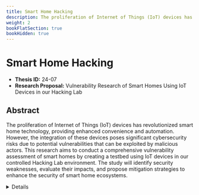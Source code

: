 ```yaml
---
title: Smart Home Hacking
description: The proliferation of Internet of Things (IoT) devices has revolutionized smart home technology, providing enhanced convenience and automation. However, the integration of these devices poses significant cybersecurity risks due to potential vulnerabilities that can be exploited by malicious actors. This research aims to conduct a comprehensive vulnerability assessment of smart homes by creating a testbed using IoT devices in our controlled Hacking Lab environment. The study will identify security weaknesses, evaluate their impacts, and propose mitigation strategies to enhance the security of smart home ecosystems.
weight: 2
bookFlatSection: true
bookHidden: true
---
```


# Smart Home Hacking

- **Thesis ID:** 24-07
- **Research Proposal:** Vulnerability Research of Smart Homes Using IoT Devices in our Hacking Lab

## Abstract

The proliferation of Internet of Things (IoT) devices has revolutionized smart home technology, providing enhanced convenience and automation. However, the integration of these devices poses significant cybersecurity risks due to potential vulnerabilities that can be exploited by malicious actors. This research aims to conduct a comprehensive vulnerability assessment of smart homes by creating a testbed using IoT devices in our controlled Hacking Lab environment. The study will identify security weaknesses, evaluate their impacts, and propose mitigation strategies to enhance the security of smart home ecosystems.

<details>
<summary>Details</summary>

## 1. Introduction

### 1.1 Background

Smart homes, equipped with interconnected IoT devices, offer advanced functionalities such as remote monitoring, automated control, and improved energy efficiency. However, the security of these devices and the overall smart home network is often overlooked, leading to potential cyber threats. These vulnerabilities can be exploited to compromise personal privacy, manipulate home environments, and launch broader cyber-attacks.

### 1.2 Problem Statement

Despite the benefits of smart home technology, the integration of IoT devices introduces numerous security challenges. Many IoT devices lack robust security features, making them susceptible to various cyber threats. This research seeks to uncover vulnerabilities in smart home systems, assess their impact, and recommend security enhancements to protect users from potential cyber threats.

### 1.3 Objectives

1. To establish a smart home testbed using IoT devices in our Hacking Lab environment.
2. To identify and categorize potential vulnerabilities in smart home systems.
3. To evaluate the impact of identified vulnerabilities on user security and privacy.
4. To propose mitigation strategies to address the identified vulnerabilities.
5. To contribute to the development of more secure smart home ecosystems.

## 2. Literature Review

### 2.1 Smart Home Technology

Overview of smart home technology, including key components, functionalities, and the role of IoT devices in enhancing home automation and security.

### 2.2 Cyber Threats to Smart Homes

Detailed examination of known cyber threats and attack vectors targeting smart home systems, including device hacking, data breaches, and network infiltration.

### 2.3 Vulnerability Assessment Methodologies

Review of methodologies and frameworks used in vulnerability assessment of IoT devices and smart home systems, including static and dynamic analysis, penetration testing, and threat modeling.

## 3. Research Methodology

### 3.1 Phase 1: Establishment of Smart Home Testbed

1. **Device Selection**: Selection of a diverse range of IoT devices commonly used in smart homes, including smart thermostats, cameras, locks, lights, and hubs.
2. **Testbed Setup**: Configuration of the selected devices in our controlled Hacking Lab environment to simulate a real-world smart home ecosystem.

### 3.2 Phase 2: Vulnerability Identification

1. **Static Analysis**: Examination of the firmware, software, and configuration files of the IoT devices for security flaws.
2. **Dynamic Analysis**: Monitoring the behavior of the devices and the smart home network under normal and abnormal conditions to identify security weaknesses.
3. **Penetration Testing**: Conducting ethical hacking attempts to exploit identified vulnerabilities, focusing on both remote and physical attack vectors.

### 3.3 Phase 3: Impact Evaluation

1. **Risk Assessment**: Evaluating the severity and potential impact of each identified vulnerability on user security, privacy, and the overall smart home system.
2. **Scenario Analysis**: Simulating potential attack scenarios to understand the practical implications of the vulnerabilities.

### 3.4 Phase 4: Mitigation and Recommendations

1. **Mitigation Strategies**: Proposing technical solutions to address the identified vulnerabilities, including firmware updates, configuration changes, and improved security practices.
2. **Best Practices**: Developing a set of best practices for manufacturers and users to enhance the security of smart home devices and networks.

### 3.5 Phase 5: Validation and Testing

1. **Implementation of Mitigations**: Implementing the proposed solutions and testing their effectiveness in our Hacking Lab environment.
2. **Re-evaluation**: Conducting a second round of vulnerability assessments to ensure the mitigations are effective and the smart home system is secure.

## 4. Expected Outcomes

1. **Comprehensive Vulnerability Report**: Detailed documentation of identified vulnerabilities, their impact, and potential mitigation strategies.
2. **Enhanced Security Protocols**: Development of improved security protocols and best practices for smart home devices and networks.
3. **Academic Contributions**: Publication of findings in academic journals and conferences to contribute to the body of knowledge in IoT security and smart home cybersecurity.

## 5. Timeline

A tentative timeline.

| Phase                        | Duration   |
|------------------------------|------------|
| Establishment of Smart Home Testbed | 2 months   |
| Vulnerability Identification | 3 months   |
| Impact Evaluation            | 1 week   |
| Mitigation and Recommendations| 1 week   |
| Validation and Testing       | 1 week   |
| Thesis Writing and Submission| 2 weeks    |

## 6. Conclusion

This research aims to enhance the security of smart homes by identifying and mitigating vulnerabilities in IoT devices. By establishing a smart home testbed in our Hacking Lab environment and conducting rigorous analysis and testing, this study will contribute to the development of more secure and resilient smart home ecosystems, ultimately fortifying the cybersecurity landscape for smart home users.

## 7. References

1. Literature on smart home technology and IoT security.
2. Documentation on vulnerability assessment methodologies for IoT devices.
3. Research papers and articles on the integration of security practices in smart home ecosystems.
4. [Survey on smart homes: Vulnerabilities, risks, and countermeasures](https://www.sciencedirect.com/science/article/pii/S016740482200075X)

</details>

